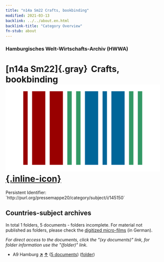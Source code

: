 ```yaml
---
title: "n14a Sm22 Crafts, bookbinding"
modified: 2021-03-13
backlink: ../../about.en.html
backlink-title: "Category Overview"
fn-stub: about
---
```


### Hamburgisches Welt-Wirtschafts-Archiv (HWWA)

# [n14a Sm22]{.gray}&#8201; Crafts, bookbinding &#160; [![Wikidata](/images/Wikidata-logo.svg "Wikidata"){.inline-icon}](http://www.wikidata.org/entity/Q104710687)

<div class="hint">Persistent Identifier: `http://purl.org/pressemappe20/category/subject/i/145150`</div>







## Countries-subject archives





In total 1 folders, 5 documents - folders incomplete.
For material not published as folders, please check the [digitized micro-films](/film/h1_sh.de.html) (in German).

_For direct access to the documents, click the "(xy documents)" link, for folder information use the "(folder)" link._


- A9 Hamburg [**&nearr;**](../../../geo/i/140905/about.en.html "Hamburg (all folders)") [**&uarr;**](../../../geo/about.en.html#A9 "Country category system") (<a href="https://pm20.zbw.eu/iiifview/folder/sh/140905,145150" title="about: Hamburg : Crafts, bookbinding" target="_blank">5 documents</a>) ([folder](../../../../folder/sh/1409xx/140905/1451xx/145150/about.en.html))








